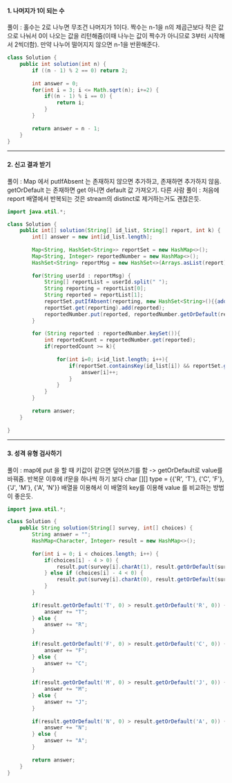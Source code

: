 #### 1. 나머지가 1이 되는 수

풀이 : 
홀수는 2로 나누면 무조건 나머지가 1이다. 짝수는 n-1을 n의 제곱근보다 작은 값으로 나눠서 0이 나오는 값을 리턴해줌(이때 나누는 값이 짝수가 아니므로 3부터 시작해서 2씩더함).
만약 나누어 떨어지지 않으면 n-1을 반환해준다.

```java
class Solution {
    public int solution(int n) {
        if ((n - 1) % 2 == 0) return 2;
        
        int answer = 0;
        for(int i = 3; i <= Math.sqrt(n); i+=2) {
            if((n - 1) % i == 0) {
                return i;
            }
        }
        
        return answer = n - 1;
    }
}
```

---

#### 2. 신고 결과 받기

풀이 : Map 에서 putIfAbsent 는 존재하지 않으면 추가하고, 존재하면 추가하지 않음. getOrDefault 는 존재하면 get 아니면 default 값 가져오기.
다른 사람 풀이 : 처음에 report 배열에서 반복되는 것은 stream의 distinct로 제거하는거도 괜찮은듯.

```java
import java.util.*;

class Solution {
    public int[] solution(String[] id_list, String[] report, int k) {
        int[] answer = new int[id_list.length];
        
        Map<String, HashSet<String>> reportSet = new HashMap<>();
        Map<String, Integer> reportedNumber = new HashMap<>();
        HashSet<String> reportMsg = new HashSet<>(Arrays.asList(report));
        
        for(String userId : reportMsg) {
            String[] reportList = userId.split(" ");
            String reporting = reportList[0];
            String reported = reportList[1];
            reportSet.putIfAbsent(reporting, new HashSet<String>(){{add(reported);}});
            reportSet.get(reporting).add(reported);
            reportedNumber.put(reported, reportedNumber.getOrDefault(reported, 0) + 1);
        }
        
        for (String reported : reportedNumber.keySet()){
            int reportedCount = reportedNumber.get(reported);
            if(reportedCount >= k){
            
                for(int i=0; i<id_list.length; i++){
                    if(reportSet.containsKey(id_list[i]) && reportSet.get(id_list[i]).contains(reported)) {
                        answer[i]++;
                    }
                }
            }
        }
           
        return answer;
    }
        
}
```

---

#### 3. 성격 유형 검사하기 

풀이 : map에 put 을 할 때 키값이 같으면 덮어쓰기를 함  -> getOrDefault로 value를 바꿔줌. 
반복문 이후에 if문을 하나씩 하기 보다 char [][] type = {{'R', 'T'}, {'C', 'F'}, {'J', 'M'}, {'A', 'N'}} 배열을 이용해서 이 배열의 key를 이용해 value 를 비교하는 방법이 좋은듯.
```java
import java.util.*;

class Solution {
    public String solution(String[] survey, int[] choices) {
        String answer = "";
        HashMap<Character, Integer> result = new HashMap<>();
        
        for(int i = 0; i < choices.length; i++) {
            if(choices[i] - 4 > 0) {
                result.put(survey[i].charAt(1), result.getOrDefault(survey[i].charAt(1), 0) + choices[i] - 4);
            } else if (choices[i] - 4 < 0) {
                result.put(survey[i].charAt(0), result.getOrDefault(survey[i].charAt(0), 0) + 4 - choices[i]);
            }
        }
        
        if(result.getOrDefault('T', 0) > result.getOrDefault('R', 0)) {
            answer += "T";
        } else {
            answer += "R";
        }
        
        if(result.getOrDefault('F', 0) > result.getOrDefault('C', 0)) {
            answer += "F";
        } else {
            answer += "C";
        }
        
        if(result.getOrDefault('M', 0) > result.getOrDefault('J', 0)) {
            answer += "M";
        } else {
            answer += "J";
        }
        
        if(result.getOrDefault('N', 0) > result.getOrDefault('A', 0)) {
            answer += "N";
        } else {
            answer += "A";
        }
        
        return answer;
    }
}
```
